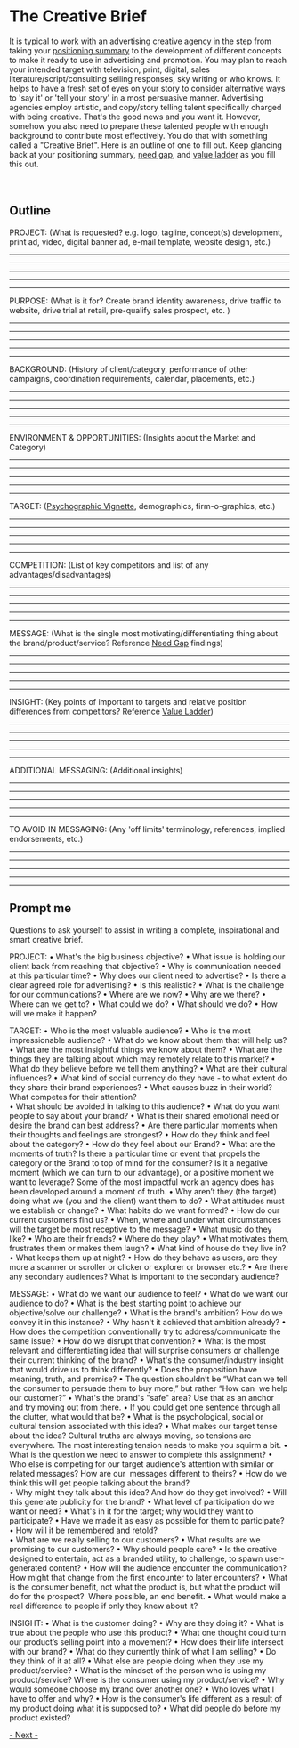 
# The Creative Brief

It is typical to work with an advertising creative agency in the step from taking your [positioning summary](../business/positioning.md) to the development of different concepts to make it ready to use in advertising and promotion.   You may plan to reach your intended target with television, print, digital, sales literature/script/consulting selling responses, sky writing or who knows.  It helps to have a fresh set of eyes on your story to consider alternative ways to 'say it' or 'tell your story' in a most persuasive manner.  Advertising agencies employ artistic, and copy/story telling talent specifically charged with being creative.  That's the good news and you want it.   However, somehow you also need to prepare these talented people with enough background to contribute most effectively.  You do that with something called a "Creative Brief".  Here is an outline of one to fill out.  Keep glancing back at your positioning summary, [need gap](../business/needgap.md), and [value ladder](../business/ladder.md) as you fill this out.<br>
<br>
<br>

## Outline

PROJECT: (What is requested? e.g. logo, tagline, concept(s) development, print ad, video, digital banner ad,  e-mail template,  website design, etc.)

__________________________________________________________________________
__________________________________________________________________________
__________________________________________________________________________
__________________________________________________________________________
__________________________________________________________________________

PURPOSE: (What is it for? Create brand identity awareness, drive traffic to website, drive trial at retail, pre-qualify sales prospect, etc. )

__________________________________________________________________________
__________________________________________________________________________
__________________________________________________________________________
__________________________________________________________________________
__________________________________________________________________________


BACKGROUND: (History of client/category, performance of other campaigns, coordination requirements, calendar, placements, etc.)

__________________________________________________________________________
__________________________________________________________________________
__________________________________________________________________________
__________________________________________________________________________
__________________________________________________________________________


ENVIRONMENT & OPPORTUNITIES: (Insights about the Market and Category)

__________________________________________________________________________
__________________________________________________________________________
__________________________________________________________________________
__________________________________________________________________________
__________________________________________________________________________


TARGET: ([Psychographic Vignette](https://clevertap.com/blog/psychographic-segmentation/), demographics, firm-o-graphics, etc.)

__________________________________________________________________________
__________________________________________________________________________
__________________________________________________________________________
__________________________________________________________________________
__________________________________________________________________________


COMPETITION: (List of key competitors and list of any advantages/disadvantages)

__________________________________________________________________________
__________________________________________________________________________
__________________________________________________________________________
__________________________________________________________________________
__________________________________________________________________________


MESSAGE: (What is the single most motivating/differentiating thing about the brand/product/service? Reference [Need Gap](../business/needgap.md) findings)

__________________________________________________________________________
__________________________________________________________________________
__________________________________________________________________________
__________________________________________________________________________
__________________________________________________________________________


INSIGHT: (Key points of important to targets and relative position differences from competitors? Reference [Value Ladder](../business/ladder.md))

__________________________________________________________________________
__________________________________________________________________________
__________________________________________________________________________
__________________________________________________________________________
__________________________________________________________________________


ADDITIONAL MESSAGING: (Additional insights)

__________________________________________________________________________
__________________________________________________________________________
__________________________________________________________________________
__________________________________________________________________________
__________________________________________________________________________


TO AVOID IN MESSAGING: (Any 'off limits' terminology, references, implied endorsements, etc.)

__________________________________________________________________________
__________________________________________________________________________
__________________________________________________________________________
__________________________________________________________________________
__________________________________________________________________________





## Prompt me

Questions to ask yourself to assist in writing a complete, inspirational and smart creative brief.

PROJECT:
    • What's the big business objective?
    • What issue is holding our client back from reaching that objective?
    • Why is communication needed at this particular time?
    • Why does our client need to advertise? 
    • Is there a clear agreed role for advertising?
    • Is this realistic? 
    • What is the challenge for our communications?
    • Where are we now?
    • Why are we there?
    • Where can we get to?
    • What could we do?
    • What should we do?
    • How will we make it happen? 
    
TARGET:
    • Who is the most valuable audience?
    • Who is the most impressionable audience? 
    • What do we know about them that will help us? 
    • What are the most insightful things we know about them? 
    • What are the things they are talking about which may remotely relate to this market?
    • What do they believe before we tell them anything?
    • What are their cultural influences?
    • What kind of social currency do they have - to what extent do they share their brand experiences? 
    • What causes buzz in their world? What competes for their attention?  
    • What should be avoided in talking to this audience? 
    • What do you want people to say about your brand? 
    • What is their shared emotional need or desire the brand can best address?
    • Are there particular moments when their thoughts and feelings are strongest? 
    • How do they think and feel about the category? 
    • How do they feel about our Brand? 
    • What are the moments of truth? Is there a particular time or event that propels the category or the Brand to top of mind for the consumer? Is it a negative moment (which we can turn to our advantage), or a positive moment we want to leverage? Some of the most impactful work an agency does has been developed around a moment of truth. 
    • Why aren’t they (the target) doing what we (you and the client) want them to do?
    • What attitudes must we establish or change?
    • What habits do we want formed? 
    • How do our current customers find us?
    • When, where and under what circumstances will the target be most receptive to the message?
    • What music do they like?
    • Who are their friends? 
    • Where do they play?
    • What motivates them, frustrates them or makes them laugh?
    • What kind of house do they live in?
    • What keeps them up at night?
    • How do they behave as users, are they more a scanner or scroller or clicker or explorer or browser etc.?
    • Are there any secondary audiences? What is important to the secondary audience? 
     
MESSAGE: 
    • What do we want our audience to feel? 
    • What do we want our audience to do? 
    • What is the best starting point to achieve our objective/solve our challenge? 
    • What is the brand's ambition?  How do we convey it in this instance?
    • Why hasn't it achieved that ambition already? 
    • How does the competition conventionally try to address/communicate the same issue? 
    • How do we disrupt that convention?
    • What is the most relevant and differentiating idea that will surprise consumers or challenge their current thinking of the brand?
    • What's the consumer/industry insight that would drive us to think differently? 
    • Does the proposition have meaning, truth, and promise? 
    • The question shouldn’t be “What can we tell the consumer to persuade them to buy more,” but rather “How can  we help our customer?”
    • What's the brand's "safe" area?  Use that as an anchor and try moving out from there.
    • If you could get one sentence through all the clutter, what would that be? 
    • What is the psychological, social or cultural tension associated with this idea? 
    • What makes our target tense about the idea? Cultural truths are always moving, so tensions are everywhere. The most interesting tension needs to make you squirm a bit. 
    • What is the question we need to answer to complete this assignment? 
    • Who else is competing for our target audience's attention with similar or related messages? How are our  messages different to theirs? 
    • How do we think this will get people talking about the brand?  
    • Why might they talk about this idea? And how do they get involved?
    • Will this generate publicity for the brand? 
    • What level of participation do we want or need? 
    • What's in it for the target; why would they want to participate?
    • Have we made it as easy as possible for them to participate?
    • How will it be remembered and retold?  
    • What are we really selling to our customers? 
    • What results are we promising to our customers? 
    • Why should people care? 
    • Is the creative designed to entertain, act as a branded utility, to challenge, to spawn user-generated content? 
    • How will the audience encounter the communication? How might that change from the first encounter to later encounters? 
    • What is the consumer benefit, not what the product is, but what the product will do for the prospect?   Where possible, an end benefit. 
    • What would make a real difference to people if only they knew about it?


INSIGHT: 
    • What is the customer doing?
    • Why are they doing it?
    • What is true about the people who use this product? 
    • What one thought could turn our product’s selling point into a movement?
    • How does their life intersect with our brand? 
    • What do they currently think of what I am selling? 
    • Do they think of it at all? 
    • What else are people doing when they use my product/service? 
    • What is the mindset of the person who is using my product/service? Where is the consumer using my product/service? 
    • Why would someone choose my brand over another one? 
    • Who loves what I have to offer and why? 
    • How is the consumer's life different as a result of my product doing what it is supposed to?
    • What did people do before my product existed?



[- Next -]()


